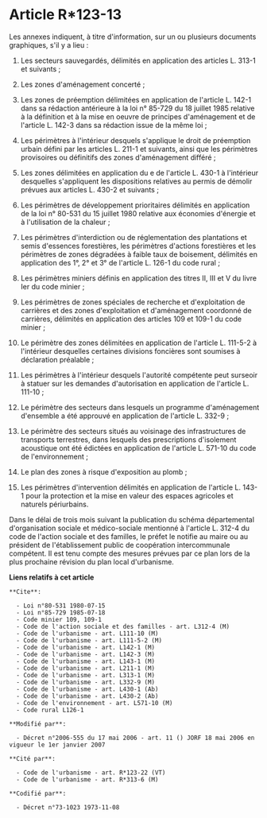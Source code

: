 # Article R*123-13

Les annexes indiquent, à titre d'information, sur un ou plusieurs documents graphiques, s'il y a lieu :

1. Les secteurs sauvegardés, délimités en application des articles L. 313-1 et suivants ;

2. Les zones d'aménagement concerté ;

3. Les zones de préemption délimitées en application de l'article L. 142-1 dans sa rédaction antérieure à la loi n° 85-729 du
18 juillet 1985 relative à la définition et à la mise en oeuvre de principes d'aménagement et de l'article L. 142-3 dans sa
rédaction issue de la même loi ;

4. Les périmètres à l'intérieur desquels s'applique le droit de préemption urbain défini par les articles L. 211-1 et
suivants, ainsi que les périmètres provisoires ou définitifs des zones d'aménagement différé ;

5. Les zones délimitées en application du e de l'article L. 430-1 à l'intérieur desquelles s'appliquent les dispositions
relatives au permis de démolir prévues aux articles L. 430-2 et suivants ;

6. Les périmètres de développement prioritaires délimités en application de la loi n° 80-531 du 15 juillet 1980 relative aux
économies d'énergie et à l'utilisation de la chaleur ;

7. Les périmètres d'interdiction ou de réglementation des plantations et semis d'essences forestières, les périmètres
d'actions forestières et les périmètres de zones dégradées à faible taux de boisement, délimités en application des 1°, 2° et
3° de l'article L. 126-1 du code rural ;

8. Les périmètres miniers définis en application des titres II, III et V du livre Ier du code minier ;

9. Les périmètres de zones spéciales de recherche et d'exploitation de carrières et des zones d'exploitation et d'aménagement
coordonné de carrières, délimités en application des articles 109 et 109-1 du code minier ;

10. Le périmètre des zones délimitées en application de l'article L. 111-5-2 à l'intérieur desquelles certaines divisions
foncières sont soumises à déclaration préalable ;

11. Les périmètres à l'intérieur desquels l'autorité compétente peut surseoir à statuer sur les demandes d'autorisation en
application de l'article L. 111-10 ;

12. Le périmètre des secteurs dans lesquels un programme d'aménagement d'ensemble a été approuvé en application de l'article
L. 332-9 ;

13. Le périmètre des secteurs situés au voisinage des infrastructures de transports terrestres, dans lesquels des
prescriptions d'isolement acoustique ont été édictées en application de l'article L. 571-10 du code de l'environnement ;

14. Le plan des zones à risque d'exposition au plomb ;

15. Les périmètres d'intervention délimités en application de l'article L. 143-1 pour la protection et la mise en valeur des
espaces agricoles et naturels périurbains.

Dans le délai de trois mois suivant la publication du schéma départemental d'organisation sociale et médico-sociale mentionné
à l'article L. 312-4 du code de l'action sociale et des familles, le préfet le notifie au maire ou au président de
l'établissement public de coopération intercommunale compétent. Il est tenu compte des mesures prévues par ce plan lors de la
plus prochaine révision du plan local d'urbanisme.

**Liens relatifs à cet article**

	**Cite**:

	  - Loi n°80-531 1980-07-15
	  - Loi n°85-729 1985-07-18
	  - Code minier 109, 109-1
	  - Code de l'action sociale et des familles - art. L312-4 (M)
	  - Code de l'urbanisme - art. L111-10 (M)
	  - Code de l'urbanisme - art. L111-5-2 (M)
	  - Code de l'urbanisme - art. L142-1 (M)
	  - Code de l'urbanisme - art. L142-3 (M)
	  - Code de l'urbanisme - art. L143-1 (M)
	  - Code de l'urbanisme - art. L211-1 (M)
	  - Code de l'urbanisme - art. L313-1 (M)
	  - Code de l'urbanisme - art. L332-9 (M)
	  - Code de l'urbanisme - art. L430-1 (Ab)
	  - Code de l'urbanisme - art. L430-2 (Ab)
	  - Code de l'environnement - art. L571-10 (M)
	  - Code rural L126-1

	**Modifié par**:

	  - Décret n°2006-555 du 17 mai 2006 - art. 11 () JORF 18 mai 2006 en vigueur le 1er janvier 2007

	**Cité par**:

	  - Code de l'urbanisme - art. R*123-22 (VT)
	  - Code de l'urbanisme - art. R*313-6 (M)

	**Codifié par**:

	  - Décret n°73-1023 1973-11-08
